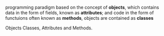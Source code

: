 programming paradigm based on the concept of **objects**, which contains data in the form of fields, known as **attributes**; and code in the form of functuions often known as **methods**, objects are contained as **classes**


Objects Classes, Attributes and Methods.

